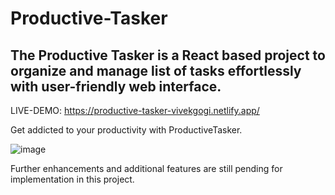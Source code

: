 # Productive-Tasker
## The Productive Tasker is a React based project to organize and manage list of tasks effortlessly with user-friendly web interface.

LIVE-DEMO: https://productive-tasker-vivekgogi.netlify.app/

Get addicted to your productivity with ProductiveTasker.

![image](https://github.com/vivekgogi/Productive-Tasker/assets/114925625/517c113c-9e0c-460e-9a8a-ef9ceca99f74)

Further enhancements and additional features are still pending for implementation in this project.
